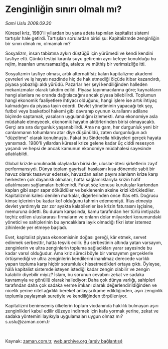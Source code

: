 # Zenginliğin sınırı olmalı mı?

*Sami Uslu 2009.09.30*

<tr><td class="metin" colspan="2" style="padding-top: 20px; padding-left: 5px; padding-right: 10px;">Küresel kriz, 1980'li yıllardan bu yana adeta tapınılan kapitalist sistemi tartışılır hale getirdi. Tartışılan sorulardan birisi şu: Kapitalizmde zenginliğin bir sınırı olmalı mı, olmamalı mı?</td></tr><tr><td class="metin" colspan="2" style="padding-top: 20px; padding-left: 5px; padding-right: 10px;"><p> Sosyalizm, insan tabiatına aykırı düştüğü için yürümedi ve kendi kendini tasfiye etti. Çünkü testiyi kıranla suyu getirenin aynı kefeye konulduğu bu rejim, insanları umursamazlığa, atalete ve müthiş bir verimsizliğe itti.
<p> Sosyalizmin tasfiye olması, artık alternatifsiz kalan kapitalizme akademi çevreleri ve iş hayatı nezdinde hiç de hak etmediği ölçüde itibar kazandırdı, piyasa yobazlığı aldı yürüdü. Pazarlar her şeyi kendiliğinden halleden mekanizmalar olarak takdim edildi. Piyasa tapınmacılarına göre; kaynakların hangi alanlara ne oranda dağıtılacağını ancak piyasa bilebilirdi. Toplumun hangi ekonomik faaliyetlere ihtiyacı olduğunu, hangi işlere ise artık ihtiyaç kalmadığını da piyasa tayin ederdi. Devlet yönetiminin yapacağı tek şey, futbol veya basketbol hakemi gibi davranıp oyunun kurallarını adilane biçimde saptamak, yasaların uygulandığını izlemekti. Ama ekonomiye asla müdahale etmeyecek, ekonomik hayatın aktörlerinden birisi olmayacaktı. Gerçi ara sıra durgunluk yaşanabilirdi. Ama ne gam, her durgunluk yeni bir canlanmanın tohumlarını atar diye düşünüldü, zaten durgunluğun adı "düzeltme" olarak konulmuştu. Fakat bu Sinderella hikâyeleri gerçek hayata yansımadı. 1980'li yıllardan küresel krize gelene kadar üç ciddi resesyon yaşandı ve hepsi de ancak kamunun ekonomiye müdahalesi sayesinde atlatılabildi.
<p> Global krizde umulmadık olaylardan birisi de, uluslar-ötesi şirketlerin zayıf performansıydı. Dünya toplam gayrisafi hasılasını kısa dönemde sabit bir havuz olarak tasavvur edersek, havuzdan aslan payını alanların krize karşı herkesten çok dayanıklı olmaları, hatta sağlamlıklarıyla krizin hafif atlatılmasını sağlamaları beklenirdi. Fakat söz konusu kuruluşlar kartondan kaplan gibi sapır sapır döküldüler ve beklenenin aksine krizi körüklediler. Kapitalizmin kalesi denilen markalar, diğerlerinden önce iflas etti. Doğrusu kimse içlerinin bu kadar kof olduğunu tahmin edememişti. İflas etmeyip devlet yardımıyla zar zor ayakta kalabilenler ise krizin faturasını işçisine, memuruna ödetti. Bu durum karşısında, kamu tarafından her türlü imtiyazla teçhiz edilen uluslararası firmaların ve onların dolar milyarderi konumundaki yönetici ve sahiplerinin bu ayrıcalıklara layık olmadığı fikri ister istemez zihinlerde yer etmeye başladı.
<p> Evet, kapitalist piyasa ekonomisinin doğası gereği, kâr etmek, servet edinmek serbesttir, hatta teşvik edilir. Bu serbestinin altında yatan varsayım, zenginlerin ve ultra zenginlerin topluma sağladıkları yarar sayesinde bu kadar varsıl olduğudur. Ama kriz süreci böyle bir varsayımın gerçeklerle örtüşmediği ve ultra zenginlerin kendilerini inanılmaz derecede varlıklı yapan topluma karşı hiçbir sorumluluk hissetmedikleri ortaya çıktı. Öyleyse, hâlâ kapitalist sistemde isteyen istediği kadar zengin olabilir ve zengin kalabilir diyebilir miyiz? İslam, bu sorunun cevabını zekat ve sadaka kavramıyla ve gönüllü olarak hallediyor: Daha çok dünya varlığı, sahipleri tarafından daha çok sadaka verme imkanı olarak değerlendirildiğinden ve nicelik yerine nitel ağırlıklı bereket anlayışı ikame edildiğinden, aşırı zenginlik toplumla paylaşmak suretiyle ve kendiliğinden törpüleniyor.
<p> Kapitalizmi benimsemiş ülkelerin toplum vicdanında haklılık bulmayan aşırı zenginlikleri kabul edilir düzeye indirmek için kafa yormak yerine, zekat ve sadaka yöntemini layıkıyla uygulamaları uygun olmaz mı? s.uslu@zaman.com.tr
<p><br/></p></p></p></p></p></p></td></tr>

Kaynak: [zaman.com.tr](http://zaman.com.tr/yazar.do?yazino=897736), [web.archive.org (arşiv bağlantısı)](http://web.archive.org/web/20091001222243/http://www.zaman.com.tr:80/yazar.do?yazino=897736)
